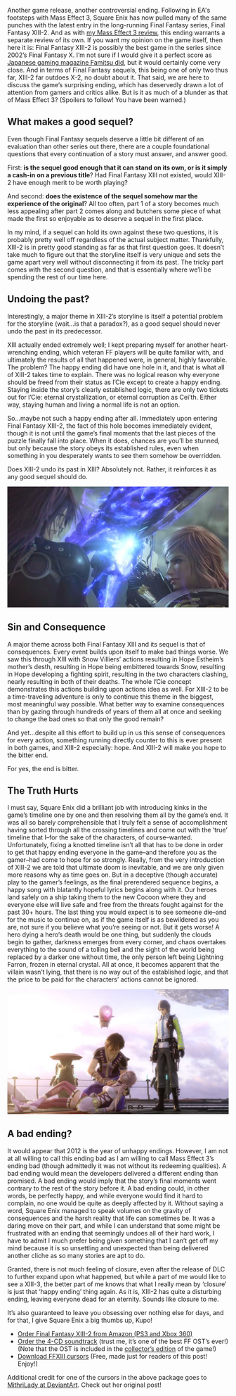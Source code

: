 <!--t Final Fantasy XIII-2 Ending Review t-->
<!--tag 2012,archive,features,gaming,thinkboxly tag-->
<!--image /content/images/final-fantasy-xiii-2-ending-review/XIII-2_PromoPoster-Withoutwatermark21-1024x576.jpg image-->
  
Another game release, another controversial ending. Following in EA's footsteps with Mass Effect 3, Square Enix has now pulled many of the same punches with the latest entry in the long-running Final Fantasy series, Final Fantasy XIII-2. And as with [my Mass Effect 3 review](https://lucasc.me/post/mass-effect-3-review-part-2-ending), this ending warrants a separate review of its own. If you want my opinion on the game itself, then here it is: Final Fantasy XIII-2 is possibly the best game in the series since 2002’s Final Fantasy X. I’m not sure if I would give it a perfect score as [Japanese gaming magazine Famitsu did](http://www.computerandvideogames.com/328715/final-fantasy-xiii-2-gets-perfect-famitsu-review-score/), but it would certainly come very close. And in terms of Final Fantasy sequels, this being one of only two thus far, XIII-2 far outdoes X-2, no doubt about it. That said, we are here to discuss the game’s surprising ending, which has deservedly drawn a lot of attention from gamers and critics alike. But is it as much of a blunder as that of Mass Effect 3? (Spoilers to follow! You have been warned.)  
  

## What makes a good sequel?

  
Even though Final Fantasy sequels deserve a little bit different of an evaluation than other series out there, there are a couple foundational questions that every continuation of a story must answer, and answer good.  
  
First: **is the sequel good enough that it can stand on its own, or is it simply a cash-in on a previous title**? Had Final Fantasy XIII not existed, would XIII-2 have enough merit to be worth playing?  
  
And second: **does the existence of the sequel somehow mar the experience of the original**? All too often, part 1 of a story becomes much less appealing after part 2 comes along and butchers some piece of what made the first so enjoyable as to deserve a sequel in the first place.  
  
In my mind, if a sequel can hold its own against these two questions, it is probably pretty well off regardless of the actual subject matter. Thankfully, XIII-2 is in pretty good standing as far as that first question goes. It doesn’t take much to figure out that the storyline itself is very unique and sets the game apart very well without disconnecting it from its past. The tricky part comes with the second question, and that is essentially where we’ll be spending the rest of our time here.  
  

## Undoing the past?

  
Interestingly, a major theme in XIII-2’s storyline is itself a potential problem for the storyline (wait…is that a paradox?), as a good sequel should never undo the past in its predecessor.  
  
XIII actually ended extremely well; I kept preparing myself for another heart-wrenching ending, which veteran FF players will be quite familiar with, and ultimately the results of all that happened were, in general, highly favorable. The problem? The happy ending did have one hole in it, and that is what all of XIII-2 takes time to explain. There was no logical reason why everyone should be freed from their status as l’Cie except to create a happy ending. Staying inside the story’s clearly established logic, there are only two tickets out for l’Cie: eternal crystallization, or eternal corruption as Cei’th. Either way, staying human and living a normal life is not an option.  
  
So…maybe not such a happy ending after all. Immediately upon entering Final Fantasy XIII-2, the fact of this hole becomes immediately evident, though it is not until the game’s final moments that the last pieces of the puzzle finally fall into place. When it does, chances are you’ll be stunned, but only because the story obeys its established rules, even when something in you desperately wants to see them somehow be overridden.  
  
Does XIII-2 undo its past in XIII? Absolutely not. Rather, it reinforces it as any good sequel should do.  
  
![](/content/images/final-fantasy-xiii-2-ending-review/final_fantasy_xiii-2_lightning_caius11.jpg)  
  

## Sin and Consequence

  
A major theme across both Final Fantasy XIII and its sequel is that of consequences. Every event builds upon itself to make bad things worse. We saw this through XIII with Snow Villiers’ actions resulting in Hope Estheim’s mother’s desth, resulting in Hope being embittered towards Snow, resulting in Hope developing a fighting spirit, resulting in the two characters clashing, nearly resulting in both of their deaths. The whole l’Cie concept demonstrates this actions building upon actions idea as well. For XIII-2 to be a time-traveling adventure is only to continue this theme in the biggest, most meaningful way possible. What better way to examine consequences than by gazing through hundreds of years of them all at once and seeking to change the bad ones so that only the good remain?  
  
And yet…despite all this effort to build up in us this sense of consequences for every action, something running directly counter to this is ever present in both games, and XIII-2 especially: hope. And XIII-2 will make you hope to the bitter end.  
  
For yes, the end is bitter.  
  

## The Truth Hurts

  
I must say, Square Enix did a brilliant job with introducing kinks in the game’s timeline one by one and then resolving them all by the game’s end. It was all so barely comprehensible that I truly felt a sense of accomplishment having sorted through all the crossing timelines and come out with the ‘true’ timeline that I–for the sake of the characters, of course–wanted. Unfortunately, fixing a knotted timeline isn’t all that has to be done in order to get that happy ending everyone in the game–and therefore you as the gamer–had come to hope for so strongly. Really, from the very introduction of XIII-2 we are told that ultimate doom is inevitable, and we are only given more reasons why as time goes on. But in a deceptive (though accurate) play to the gamer’s feelings, as the final prerendered sequence begins, a happy song with blatantly hopeful lyrics begins along with it. Our heroes land safely on a ship taking them to the new Cocoon where they and everyone else will live safe and free from the threats fought against for the past 30+ hours. The last thing you would expect is to see someone die–and for the music to continue on, as if the game itself is as bewildered as you are, not sure if you believe what you’re seeing or not. But it gets worse! A hero dying a hero’s death would be one thing, but suddenly the clouds begin to gather, darkness emerges from every corner, and chaos overtakes everything to the sound of a tolling bell and the sight of the world being replaced by a darker one without time, the only person left being Lightning Farron, frozen in eternal crystal. All at once, it becomes apparent that the villain wasn’t lying, that there is no way out of the established logic, and that the price to be paid for the characters’ actions cannot be ignored.  
  
![](/content/images/final-fantasy-xiii-2-ending-review/Final-Fantasy-13-2-cgi-fmv-screenshots0492.jpgoriginal-1024x576.jpg)  
  

## A bad ending?

  
It would appear that 2012 is the year of unhappy endings. However, I am not at all willing to call this ending bad as I am willing to call Mass Effect 3’s ending bad (though admittedly it was not without its redeeming qualities). A bad ending would mean the developers delivered a different ending than promised. A bad ending would imply that the story’s final moments went contrary to the rest of the story before it. A bad ending could, in other words, be perfectly happy, and while everyone would find it hard to complain, no one would be quite as deeply affected by it. Without saying a word, Square Enix managed to speak volumes on the gravity of consequences and the harsh reality that life can sometimes be. It was a daring move on their part, and while I can understand that some might be frustrated with an ending that seemingly undoes all of their hard work, I have to admit I much prefer being given something that I can’t get off my mind because it is so unsettling and unexpected than being delivered another cliche as so many stories are apt to do.  
  
Granted, there is not much feeling of closure, even after the release of DLC to further expand upon what happened, but while a part of me would like to see a XIII-3, the better part of me knows that what I really mean by ‘closure’ is just that ‘happy ending’ thing again. As it is, XIII-2 has quite a disturbing ending, leaving everyone dead for an eternity. Sounds like closure to me.  
  
It’s also guaranteed to leave you obsessing over nothing else for days, and for that, I give Square Enix a big thumbs up, Kupo!  
  

- [Order Final Fantasy XIII-2 from Amazon (PS3 and Xbox 360)](http://www.amazon.com/dp/B003O6JIVE/ref=as_sl_pd_tf_lc?tag=think03f-20&camp=14573&creative=327641&linkCode=as1&creativeASIN=B003O6JIVE&adid=0XWVZKNHEWT26HK6E3QG&&ref-refURL=http%3A%2F%2Fthinkboxly.com%2F2012%2F05%2Ffinal-fantasy-xiii-2-ending-review-spoiler-warning%2F)
- [Order the 4-CD soundtrack](http://www.amazon.com/FINAL-FANTASY-XIII-2-ORIGINAL-regular/dp/B005OCSUQ0/ref=pd_sxp_f_pt) (trust me, it’s one of the best FF OST’s ever!)(Note that the OST is included in the [collector’s edition](http://www.amazon.com/Fantasy-XIII-2-Collectors-Edition-Playstation-3/dp/B0062VM8LU/ref=pd_sim_m_6) of the game!)
- [Download FFXIII cursors](https://www.box.com/s/7787f12aceeaa472329b) (Free, made just for readers of this post! Enjoy!)

  
Additional credit for one of the cursors in the above package goes to [MithriLady at DeviantArt](http://mithrilady.deviantart.com/art/Final-Fantasy-hand-cursor-104500249). Check out her original post!
